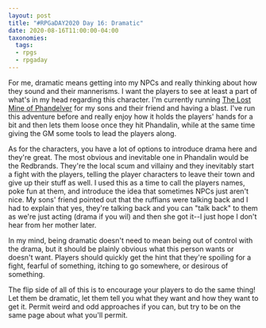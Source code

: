 ```yaml
---
layout: post
title: "#RPGaDAY2020 Day 16: Dramatic"
date: 2020-08-16T11:00:00-04:00
taxonomies:
  tags:
  - rpgs
  - rpgaday
---
```

For me, dramatic means getting into my NPCs and really thinking about how they sound and their mannerisms. I want the players to see at least a part of what's in my head regarding this character. I'm currently running [The Lost Mine of Phandelver](https://www.dndbeyond.com/sources/lmop) for my sons and their friend and having a blast. I've run this adventure before and really enjoy how it holds the players' hands for a bit and then lets them loose once they hit Phandalin, while at the same time giving the GM some tools to lead the players along.

As for the characters, you have a lot of options to introduce drama here and they're great. The most obvious and inevitable one in Phandalin would be the Redbrands. They're the local scum and villainy and they inevitably start a fight with the players, telling the player characters to leave their town and give up their stuff as well. I used this as a time to call the players names, poke fun at them, and introduce the idea that sometimes NPCs just aren't nice. My sons' friend pointed out that the ruffians were talking back and I had to explain that yes, they're talking back and you can "talk back" to them as we're just acting (drama if you wil) and then she got it--I just hope I don't hear from her mother later.

In my mind, being dramatic doesn't need to mean being out of control with the drama, but it should be plainly obvious what this person wants or doesn't want. Players should quickly get the hint that they're spoiling for a fight, fearful of something, itching to go somewhere, or desirous of something.

The flip side of all of this is to encourage your players to do the same thing! Let them be dramatic, let them tell you what they want and how they want to get it. Permit weird and odd approaches if you can, but try to be on the same page about what you'll permit.
